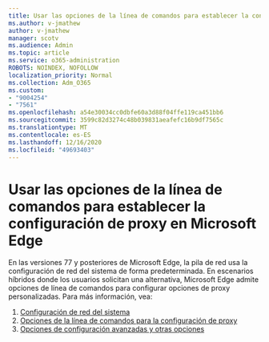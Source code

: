 ```yaml
---
title: Usar las opciones de la línea de comandos para establecer la configuración de proxy en Microsoft Edge
ms.author: v-jmathew
author: v-jmathew
manager: scotv
ms.audience: Admin
ms.topic: article
ms.service: o365-administration
ROBOTS: NOINDEX, NOFOLLOW
localization_priority: Normal
ms.collection: Adm_O365
ms.custom:
- "9004254"
- "7561"
ms.openlocfilehash: a54e30034cc0dbfe60a3d88f04ffe119ca451bb6
ms.sourcegitcommit: 3599c82d3274c48b039831aeafefc16b9df7565c
ms.translationtype: MT
ms.contentlocale: es-ES
ms.lasthandoff: 12/16/2020
ms.locfileid: "49693403"
---
```

# <a name="use-command-line-options-to-configure-proxy-settings-in-microsoft-edge"></a>Usar las opciones de la línea de comandos para establecer la configuración de proxy en Microsoft Edge

En las versiones 77 y posteriores de Microsoft Edge, la pila de red usa la configuración de red del sistema de forma predeterminada. En escenarios híbridos donde los usuarios solicitan una alternativa, Microsoft Edge admite opciones de línea de comandos para configurar opciones de proxy personalizadas. Para más información, vea:

1. [Configuración de red del sistema](https://go.microsoft.com/fwlink/?linkid=2133962)
2. [Opciones de la línea de comandos para la configuración de proxy](https://go.microsoft.com/fwlink/?linkid=2134292)
3. [Opciones de configuración avanzadas y otras opciones](https://go.microsoft.com/fwlink/?linkid=2134293)
